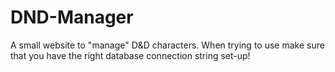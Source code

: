 # DND-Manager
A small website to "manage" D&D characters.
When trying to use make sure that you have the right database connection string set-up!
